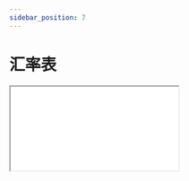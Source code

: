 ```yaml
---
sidebar_position: 7
---
```


# 汇率表

<iframe id="exchangeFrame" src = "/exchange.html?v=1515402133067"></iframe>
